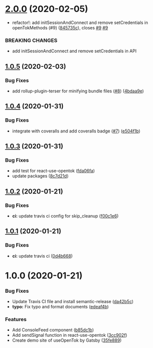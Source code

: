 # [2.0.0](https://github.com/pjchender/react-use-opentok/compare/v1.0.5...v2.0.0) (2020-02-05)


* refactor!: add initSessionAndConnect and remove setCredentials in openTokMethods (#9) ([845735c](https://github.com/pjchender/react-use-opentok/commit/845735ca245fb660fac7bc596d8797c8785c3188)), closes [#9](https://github.com/pjchender/react-use-opentok/issues/9) [#9](https://github.com/pjchender/react-use-opentok/issues/9)


### BREAKING CHANGES

* add initSessionAndConnect and remove setCredentials in API

## [1.0.5](https://github.com/pjchender/react-use-opentok/compare/v1.0.4...v1.0.5) (2020-02-03)


### Bug Fixes

* add rollup-plugin-terser for minifying bundle files ([#8](https://github.com/pjchender/react-use-opentok/issues/8)) ([4bdaa9e](https://github.com/pjchender/react-use-opentok/commit/4bdaa9e110fbb9425ff7ef639d290ffd89f903bd))

## [1.0.4](https://github.com/pjchender/react-use-opentok/compare/v1.0.3...v1.0.4) (2020-01-31)


### Bug Fixes

* integrate with coveralls and add coveralls badge ([#7](https://github.com/pjchender/react-use-opentok/issues/7)) ([e504f1b](https://github.com/pjchender/react-use-opentok/commit/e504f1bd29e25f6201514fcdaf0843b308b4fdd8))

## [1.0.3](https://github.com/pjchender/react-use-opentok/compare/v1.0.2...v1.0.3) (2020-01-31)


### Bug Fixes

* add test for react-use-opentok ([fda06fa](https://github.com/pjchender/react-use-opentok/commit/fda06fa9c6f5d688f00d9e561185d94592737749))
* update packages ([8c7d21d](https://github.com/pjchender/react-use-opentok/commit/8c7d21d07bc314cefe8e54562ccb4da904595252))

## [1.0.2](https://github.com/pjchender/react-use-opentok/compare/v1.0.1...v1.0.2) (2020-01-21)


### Bug Fixes

* **ci:** update travis ci config for skip_cleanup ([f00c1e6](https://github.com/pjchender/react-use-opentok/commit/f00c1e677c99c9007ed7f5f316e913c6f314cb7d))

## [1.0.1](https://github.com/pjchender/react-use-opentok/compare/v1.0.0...v1.0.1) (2020-01-21)


### Bug Fixes

* **ci:** update travis ci ([0d4b668](https://github.com/pjchender/react-use-opentok/commit/0d4b668ed314ce5e574dcbcf2663585d228c18cf))

# 1.0.0 (2020-01-21)


### Bug Fixes

* Update Travis CI file and install semantic-release ([da42b5c](https://github.com/pjchender/react-use-opentok/commit/da42b5c09c6ed6680b2dd93696b3f853477396f8))
* **typo:** Fix typo and format documents ([edeaf4b](https://github.com/pjchender/react-use-opentok/commit/edeaf4b0538ef6eb9a2f59e81ba339c3f2132091))


### Features

* Add ConsoleFeed component ([b85dc1b](https://github.com/pjchender/react-use-opentok/commit/b85dc1b54446e057e36ebc916d0b98017d6bd968))
* Add sendSignal function in react-use-opentok ([3cc902f](https://github.com/pjchender/react-use-opentok/commit/3cc902f75792a2c10d389bfdbd98a9414fdfbf81))
* Create demo site of useOpenTok by Gatsby ([35fe889](https://github.com/pjchender/react-use-opentok/commit/35fe889929057b32afaa61bd9390e0f1caeae9c9))
